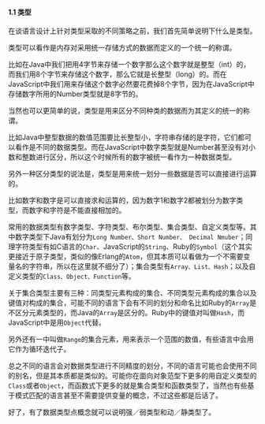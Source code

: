 #### 1.1 类型

在谈语言设计上针对类型采取的不同策略之前，我们首先简单说明下什么是类型。

类型可以看作是内存对采用统一存储方式的数据而定义的一个统一的称谓。

比如在Java中我们把用4字节来存储一个数字那么这个数字就是整型（int）的，而我们用8个字节来存储这个数字，那么它就是长整型（long）的。而在JavaScript中我们用来存储这个数字必然要花费掉8个字节，因为在JavaScript中存储数字所用的Number类型就是8字节的。

当然也可以更简单的说，类型是用来区分不同种类的数据而为其定义的统一的称谓。

比如Java中整型数据的数值范围要比长整型小，字符串存储的是字符，它们都可以看作是不同的数据类型。而在JavaScript中数字类型就是Number甚至没有对小数和整数进行区分，所以这个时候所有的数字被统一看作为一种数据类型。

另外一种区分类型的说法是，类型是用来统一划分一些数据是否可以直接进行运算的。

比如数字和数字是可以直接求和运算的，因为数字1和数字2都被划分为数字类型，而数字和字符是不能直接相加的。

常用的数据类型有数字类型、字符类型、布尔类型、集合类型、自定义类型等。其中数字类型下Java有划分为`Long Number、Short Number、 Decimal Nmuber`；同理字符类型有如C语言的`Char`、JavaScript的`String`、Ruby的`Symbol`（这个其实更接近于原子类型，类似的像Erlang的`Atom`，但其本质可以看做为一个不需要变量名的字符串，所以在这里就不细分了）；集合类型有`Array、List、Hash`；以及自定义类型的`Class、Object、Function`等。

关于集合类型主要有三种：同类型元素构成的集合、不同类型元素构成的集合以及键值对构成的集合，可能不同的语言下会有不同的划分和命名比如Ruby的`Array`是不区分元素类型的，而Java的`Array`是区分的。Ruby中的键值对叫做`Hash`，而JavaScript中是用`Object`代替。

另外还有一中叫做`Range`的集合元素，用来表示一个范围的数值，有些语言中会用它作为循环迭代子。

总之不同的语言会对数据类型进行不同精度的划分，不同的语言可能也会使用不同的别名，但是其本质都是类似的。可能你在面向对象范型下更多的用自定义类型的`Class`或者`Object`，而函数式下更多的就是集合类型和函数类型了，当然也有些基于模式匹配的语言甚至不需要提供变量的概念，不过这些都是后话了。

好了，有了数据类型点概念就可以说明强／弱类型和动／静类型了。













